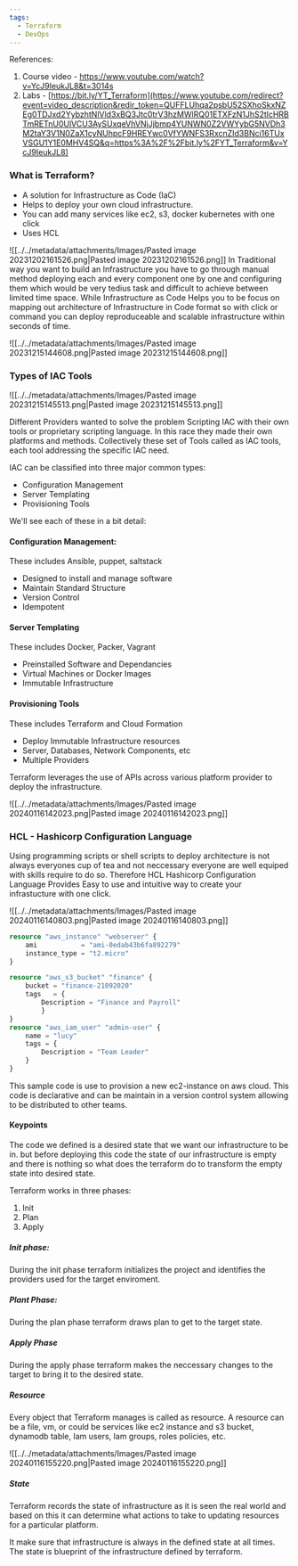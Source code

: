 ```yaml
---
tags:
  - Terraform
  - DevOps
---
```


References: 
1. Course video - https://www.youtube.com/watch?v=YcJ9IeukJL8&t=3014s
2. Labs - [https://bit.ly/YT_Terraform](https://www.youtube.com/redirect?event=video_description&redir_token=QUFFLUhqa2psbU52SXhoSkxNZEg0TDJxd2YybzhtNlVld3xBQ3Jtc0trV3hzMWlRQ01ETXFzN1JhS2tlcHRBTmRETnU0UlVCU3AySUxqeVhVNjJjbmp4YUNWN0Z2VWYybG5NVDh3M2taY3V1N0ZaX1cyNUhpcF9HREYwc0VfYWNFS3RxcnZId3BNci16TUxVSGU1Y1E0MHV4SQ&q=https%3A%2F%2Fbit.ly%2FYT_Terraform&v=YcJ9IeukJL8)

### What is Terraform?
 - A solution for Infrastructure as Code (IaC) 
 - Helps to deploy your own cloud infrastructure.
 - You can add many services like ec2, s3, docker kubernetes with one click
 - Uses HCL 

![[../../metadata/attachments/Images/Pasted image 20231202161526.png|Pasted image 20231202161526.png]] In Traditional way you want to build an Infrastructure you have to go through manual method deploying each and every component one by one and configuring them which would be very tedius task and difficult to achieve between limited time space.
While Infrastructure as Code Helps you to be focus on mapping out architecture of Infrastructure in Code format so with click or command you can deploy reproduceable and scalable infrastructure within seconds of time.

![[../../metadata/attachments/Images/Pasted image 20231215144608.png|Pasted image 20231215144608.png]]

### Types of IAC Tools
![[../../metadata/attachments/Images/Pasted image 20231215145513.png|Pasted image 20231215145513.png]]

Different Providers wanted to solve the problem Scripting IAC with their own tools or proprietary scripting language.
In this race they made their own platforms and methods. 
Collectively these set of Tools called as IAC tools, each tool addressing the specific IAC need.

IAC can be classified into three major common types:
  - Configuration Management
  - Server Templating
  - Provisioning Tools

We'll see each of these in a bit detail:
#### Configuration Management:
These includes Ansible, puppet, saltstack
  - Designed to install and manage software
  - Maintain Standard Structure
  - Version Control
  - Idempotent
#### Server Templating
 These includes Docker, Packer, Vagrant
- Preinstalled Software and Dependancies
- Virtual Machines or Docker Images
- Immutable Infrastructure

#### Provisioning Tools
These includes Terraform and Cloud Formation
- Deploy Immutable Infrastructure resources
- Server, Databases, Network Components, etc
- Multiple Providers

Terraform leverages the use of APIs across various platform provider to deploy the infrastructure.

![[../../metadata/attachments/Images/Pasted image 20240116142023.png|Pasted image 20240116142023.png]]
### HCL - Hashicorp Configuration Language
Using programming scripts or shell scripts to deploy architecture is not always everyones cup of tea and not neccessary everyone are well equiped with skills require to do so.
Therefore HCL Hashicorp Configuration Language Provides Easy to use and intuitive way to create your infrastucture with one click.
  

![[../../metadata/attachments/Images/Pasted image 20240116140803.png|Pasted image 20240116140803.png]]

```.tf
resource "aws_instance" "webserver" {
	ami           = "ami-0edab43b6fa892279"
	instance_type = "t2.micro"
}

resource "aws_s3_bucket" "finance" {
	bucket = "finance-21092020"
	tags   = {
		Description = "Finance and Payroll"
		}
}
resource "aws_iam_user" "admin-user" {
	name = "lucy"
	tags = {
		Description = "Team Leader"
	}
}
```

This sample code is use to provision a new ec2-instance on aws cloud.
This code is declarative and can be maintain in a version control system allowing to be distributed to other teams.
#### Keypoints
The code we defined is a desired state that we want our infrastructure to be in.
but before deploying this code the state of our infrastructure is empty and there is nothing so what does the terraform do to transform the empty state into desired state.

Terraform works in three phases:
1. Init
2. Plan
3. Apply

##### Init phase:
During the init phase terraform initializes the project and identifies the providers used for the target enviroment.

##### Plant Phase:
During the plan phase terraform draws plan to get to the target state.

##### Apply Phase
During the apply phase terraform makes the neccessary changes to the target to bring it to the desired state.

##### Resource
Every object that Terraform manages is called as resource. 
A resource can be a file, vm, or could be services like ec2 instance and s3 bucket, dynamodb table, Iam users, Iam groups, roles policies, etc.

![[../../metadata/attachments/Images/Pasted image 20240116155220.png|Pasted image 20240116155220.png]]
##### State
Terraform records the state of infrastructure as it is seen the real world and based on this it can determine what actions to take to updating resources for a particular platform.

It make sure that infrastructure is always in the defined state at all times.
The state is blueprint of the infrastructure defined by terraform.

